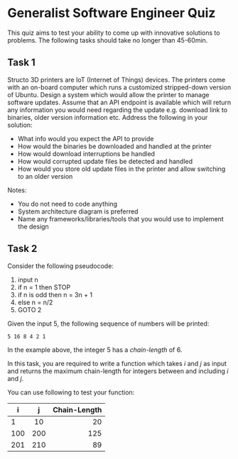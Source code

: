 # Generalist Software Engineer Quiz

This quiz aims to test your ability to come up with innovative solutions to problems. The following tasks should take no longer than 45-60min.

## Task 1

Structo 3D printers are IoT (Internet of Things) devices. The printers come with an on-board computer which runs a customized stripped-down version of Ubuntu. Design a system which would allow the printer to manage software updates. Assume that an API endpoint is available which will return any information you would need regarding the update e.g. download link to binaries, older version information etc. Address the following in your solution:

- What info would you expect the API to provide
- How would the binaries be downloaded and handled at the printer
- How would download interruptions be handled
- How would corrupted update files be detected and handled
- How would you store old update files in the printer and allow switching to an older version

Notes:
- You do not need to code anything
- System architecture diagram is preferred
- Name any frameworks/libraries/tools that you would use to implement the design

## Task 2

Consider the following pseudocode:
1. input n
2. if n = 1 then STOP
4. if n is odd then n = 3n + 1
5. else n = n/2
6. GOTO 2

Given the input 5, the following sequence of numbers will be printed: 

```
5 16 8 4 2 1
```

In the example above, the integer 5 has a *chain-length* of 6.

In this task, you are required to write a function which takes *i* and *j* as input and returns the maximum chain-length for integers between and including *i* and *j*.

You can use following to test your function:

| i   | j   | Chain-Length |
| ----|:---:| ------------:|
| 1   | 10  |      20      |
| 100 | 200 |      125     |
| 201 | 210 |      89      |
